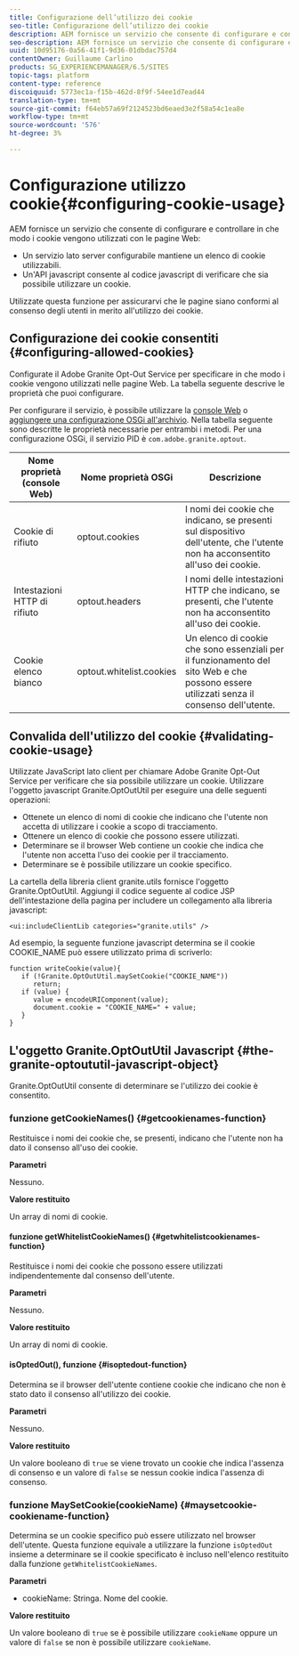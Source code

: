 ```yaml
---
title: Configurazione dell’utilizzo dei cookie
seo-title: Configurazione dell’utilizzo dei cookie
description: AEM fornisce un servizio che consente di configurare e controllare in che modo i cookie vengono utilizzati con le pagine Web
seo-description: AEM fornisce un servizio che consente di configurare e controllare in che modo i cookie vengono utilizzati con le pagine Web
uuid: 10d95176-0a56-41f1-9d36-01dbdac757d4
contentOwner: Guillaume Carlino
products: SG_EXPERIENCEMANAGER/6.5/SITES
topic-tags: platform
content-type: reference
discoiquuid: 5773ec1a-f15b-462d-8f9f-54ee1d7ead44
translation-type: tm+mt
source-git-commit: f64eb57a69f2124523bd6eaed3e2f58a54c1ea8e
workflow-type: tm+mt
source-wordcount: '576'
ht-degree: 3%

---
```



# Configurazione utilizzo cookie{#configuring-cookie-usage}

AEM fornisce un servizio che consente di configurare e controllare in che modo i cookie vengono utilizzati con le pagine Web:

* Un servizio lato server configurabile mantiene un elenco di cookie utilizzabili.
* Un&#39;API javascript consente al codice javascript di verificare che sia possibile utilizzare un cookie.

Utilizzate questa funzione per assicurarvi che le pagine siano conformi al consenso degli utenti in merito all&#39;utilizzo dei cookie.

## Configurazione dei cookie consentiti {#configuring-allowed-cookies}

Configurate il  Adobe Granite Opt-Out Service per specificare in che modo i cookie vengono utilizzati nelle pagine Web. La tabella seguente descrive le proprietà che puoi configurare.

Per configurare il servizio, è possibile utilizzare la [console Web](/help/sites-deploying/configuring-osgi.md#osgi-configuration-with-the-web-console) o [aggiungere una configurazione OSGi all&#39;archivio](/help/sites-deploying/configuring-osgi.md#adding-a-new-configuration-to-the-repository). Nella tabella seguente sono descritte le proprietà necessarie per entrambi i metodi. Per una configurazione OSGi, il servizio PID è `com.adobe.granite.optout`.

| Nome proprietà (console Web) | Nome proprietà OSGi | Descrizione |
|---|---|---|
| Cookie di rifiuto | optout.cookies | I nomi dei cookie che indicano, se presenti sul dispositivo dell&#39;utente, che l&#39;utente non ha acconsentito all&#39;uso dei cookie. |
| Intestazioni HTTP di rifiuto | optout.headers | I nomi delle intestazioni HTTP che indicano, se presenti, che l&#39;utente non ha acconsentito all&#39;uso dei cookie. |
| Cookie elenco bianco | optout.whitelist.cookies | Un elenco di cookie che sono essenziali per il funzionamento del sito Web e che possono essere utilizzati senza il consenso dell&#39;utente. |

## Convalida dell&#39;utilizzo del cookie {#validating-cookie-usage}

Utilizzate JavaScript lato client per chiamare  Adobe Granite Opt-Out Service per verificare che sia possibile utilizzare un cookie. Utilizzare l&#39;oggetto javascript Granite.OptOutUtil per eseguire una delle seguenti operazioni:

* Ottenete un elenco di nomi di cookie che indicano che l&#39;utente non accetta di utilizzare i cookie a scopo di tracciamento.
* Ottenere un elenco di cookie che possono essere utilizzati.
* Determinare se il browser Web contiene un cookie che indica che l&#39;utente non accetta l&#39;uso dei cookie per il tracciamento.
* Determinare se è possibile utilizzare un cookie specifico.

La cartella della libreria client granite.utils [](/help/sites-developing/clientlibs.md#referencing-client-side-libraries) fornisce l&#39;oggetto Granite.OptOutUtil. Aggiungi il codice seguente al codice JSP dell&#39;intestazione della pagina per includere un collegamento alla libreria javascript:

`<ui:includeClientLib categories="granite.utils" />`

Ad esempio, la seguente funzione javascript determina se il cookie COOKIE_NAME può essere utilizzato prima di scriverlo:

```
function writeCookie(value){
   if (!Granite.OptOutUtil.maySetCookie("COOKIE_NAME"))
      return;
   if (value) {
      value = encodeURIComponent(value);
      document.cookie = "COOKIE_NAME=" + value;
   }
}
```

## L&#39;oggetto Granite.OptOutUtil Javascript {#the-granite-optoututil-javascript-object}

Granite.OptOutUtil consente di determinare se l&#39;utilizzo dei cookie è consentito.

### funzione getCookieNames() {#getcookienames-function}

Restituisce i nomi dei cookie che, se presenti, indicano che l&#39;utente non ha dato il consenso all&#39;uso dei cookie.

**Parametri**

Nessuno.

**Valore restituito**

Un array di nomi di cookie.

#### funzione getWhitelistCookieNames() {#getwhitelistcookienames-function}

Restituisce i nomi dei cookie che possono essere utilizzati indipendentemente dal consenso dell&#39;utente.

**Parametri**

Nessuno.

**Valore restituito**

Un array di nomi di cookie.

#### isOptedOut(), funzione {#isoptedout-function}

Determina se il browser dell&#39;utente contiene cookie che indicano che non è stato dato il consenso all&#39;utilizzo dei cookie.

**Parametri**

Nessuno.

**Valore restituito**

Un valore booleano di `true` se viene trovato un cookie che indica l&#39;assenza di consenso e un valore di `false` se nessun cookie indica l&#39;assenza di consenso.

### funzione MaySetCookie(cookieName) {#maysetcookie-cookiename-function}

Determina se un cookie specifico può essere utilizzato nel browser dell&#39;utente. Questa funzione equivale a utilizzare la funzione `isOptedOut` insieme a determinare se il cookie specificato è incluso nell&#39;elenco restituito dalla funzione `getWhitelistCookieNames`.

**Parametri**

* cookieName: Stringa. Nome del cookie.

**Valore restituito**

Un valore booleano di `true` se è possibile utilizzare `cookieName` oppure un valore di `false` se non è possibile utilizzare `cookieName`.
